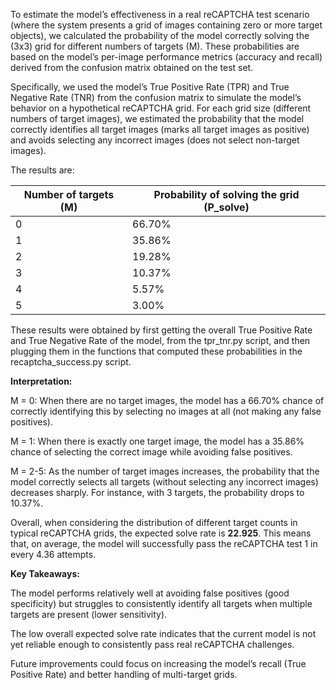 To estimate the model’s effectiveness in a real reCAPTCHA test scenario (where the system presents a grid of images containing zero or more target objects), we calculated the probability of the model correctly solving the (3x3) grid for different numbers of targets (M). These probabilities are based on the model’s per-image performance metrics (accuracy and recall) derived from the confusion matrix obtained on the test set.

Specifically, we used the model’s True Positive Rate (TPR) and True Negative Rate (TNR) from the confusion matrix to simulate the model’s behavior on a hypothetical reCAPTCHA grid. For each grid size (different numbers of target images), we estimated the probability that the model correctly identifies all target images (marks all target images as positive) and avoids selecting any incorrect images (does not select non-target images).

The results are:

| Number of targets (M) | Probability of solving the grid (P_solve) |
|-----------------------|-------------------------------------------|
|         0             |                  66.70%                   |
|         1             |                  35.86%                   |
|         2             |                  19.28%                   |
|         3             |                  10.37%                   |
|         4             |                  5.57%                    |
|         5             |                  3.00%                    |


These results were obtained by first getting the overall True Positive Rate and True Negative Rate of the model, from the tpr_tnr.py script, and then plugging them in the functions that computed these probabilities in the recaptcha_success.py script.

**Interpretation:**

M = 0: When there are no target images, the model has a 66.70% chance of correctly identifying this by selecting no images at all (not making any false positives).

M = 1: When there is exactly one target image, the model has a 35.86% chance of selecting the correct image while avoiding false positives.

M = 2-5: As the number of target images increases, the probability that the model correctly selects all targets (without selecting any incorrect images) decreases sharply. For instance, with 3 targets, the probability drops to 10.37%.

Overall, when considering the distribution of different target counts in typical reCAPTCHA grids, the expected solve rate is **22.925**. This means that, on average, the model will successfully pass the reCAPTCHA test 1 in every 4.36 attempts.

**Key Takeaways:**

The model performs relatively well at avoiding false positives (good specificity) but struggles to consistently identify all targets when multiple targets are present (lower sensitivity).

The low overall expected solve rate indicates that the current model is not yet reliable enough to consistently pass real reCAPTCHA challenges.

Future improvements could focus on increasing the model’s recall (True Positive Rate) and better handling of multi-target grids.